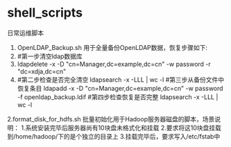 # shell_scripts
日常运维脚本

1. OpenLDAP_Backup.sh 用于全量备份OpenLDAP数据，恢复步骤如下:
2. #第一步清空ldap数据库
3. ldapdelete -x -D "cn=Manager,dc=example,dc=cn" -w password -r "dc=xdja,dc=cn"
4. #第二步检查是否完全清空
    ldapsearch -x -LLL | wc -l
    #第三步从备份文件中恢复条目
    ldapadd -x -D "cn=Manager,dc=example,dc=cn" -w password -f openldap_backup.ldif
    #第四步检查恢复是否完整
    ldapsearch -x -LLL | wc -l

2.format_disk_for_hdfs.sh 批量初始化用于Hadoop服务器磁盘的脚本，场景说明：
    1.系统安装完毕后服务器尚有10块盘未格式化和挂载
    2.要求将这10块盘挂载到/home/hadoop/下的是个独立的目录上
    3.挂载完毕后，要求写入/etc/fstab中

